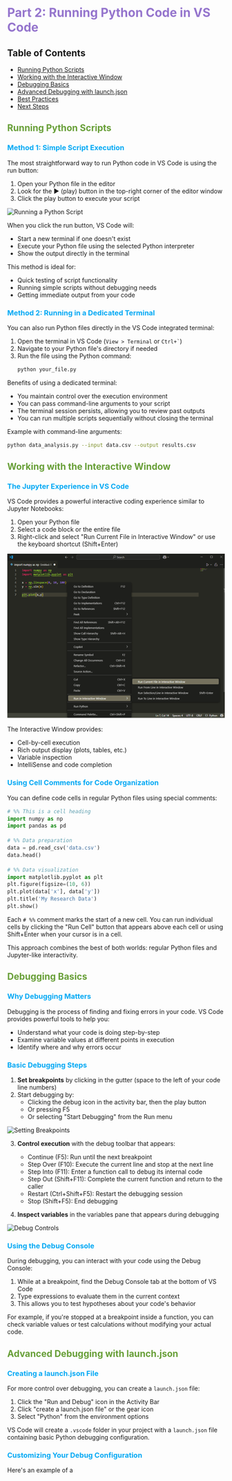 # <span style="color:#9575CD">Part 2: Running Python Code in VS Code</span>

## Table of Contents
- [Running Python Scripts](#running-python-scripts)
- [Working with the Interactive Window](#working-with-the-interactive-window)
- [Debugging Basics](#debugging-basics)
- [Advanced Debugging with launch.json](#advanced-debugging-with-launchjson)
- [Best Practices](#best-practices)
- [Next Steps](#next-steps)

## <span style="color:#689F38">Running Python Scripts</span>

### <span style="color:#03A9F4">Method 1: Simple Script Execution</span>

The most straightforward way to run Python code in VS Code is using the run button:

1. Open your Python file in the editor
2. Look for the ▶️ (play) button in the top-right corner of the editor window
3. Click the play button to execute your script

![Running a Python Script](/resources/images/run-python-script.png)

When you click the run button, VS Code will:
- Start a new terminal if one doesn't exist
- Execute your Python file using the selected Python interpreter
- Show the output directly in the terminal

This method is ideal for:
- Quick testing of script functionality
- Running simple scripts without debugging needs
- Getting immediate output from your code

### <span style="color:#03A9F4">Method 2: Running in a Dedicated Terminal</span>

You can also run Python files directly in the VS Code integrated terminal:

1. Open the terminal in VS Code (`View > Terminal` or `` Ctrl+` ``)
2. Navigate to your Python file's directory if needed
3. Run the file using the Python command:
    ```bash
    python your_file.py
    ```

Benefits of using a dedicated terminal:
- You maintain control over the execution environment
- You can pass command-line arguments to your script
- The terminal session persists, allowing you to review past outputs
- You can run multiple scripts sequentially without closing the terminal

Example with command-line arguments:
```bash
python data_analysis.py --input data.csv --output results.csv
```

## <span style="color:#689F38">Working with the Interactive Window</span>

### <span style="color:#03A9F4">The Jupyter Experience in VS Code</span>

VS Code provides a powerful interactive coding experience similar to Jupyter Notebooks:

1. Open your Python file
2. Select a code block or the entire file
3. Right-click and select "Run Current File in Interactive Window" or use the keyboard shortcut (Shift+Enter)

![Interactive Window](/resources/images/interactive_window.png)

The Interactive Window provides:
- Cell-by-cell execution
- Rich output display (plots, tables, etc.)
- Variable inspection
- IntelliSense and code completion

### <span style="color:#03A9F4">Using Cell Comments for Code Organization</span>

You can define code cells in regular Python files using special comments:

```python
# %% This is a cell heading
import numpy as np
import pandas as pd

# %% Data preparation
data = pd.read_csv('data.csv')
data.head()

# %% Data visualization
import matplotlib.pyplot as plt
plt.figure(figsize=(10, 6))
plt.plot(data['x'], data['y'])
plt.title('My Research Data')
plt.show()
```

Each `# %%` comment marks the start of a new cell. You can run individual cells by clicking the "Run Cell" button that appears above each cell or using Shift+Enter when your cursor is in a cell.

This approach combines the best of both worlds: regular Python files and Jupyter-like interactivity.

## <span style="color:#689F38">Debugging Basics</span>

### <span style="color:#03A9F4">Why Debugging Matters</span>

Debugging is the process of finding and fixing errors in your code. VS Code provides powerful tools to help you:
- Understand what your code is doing step-by-step
- Examine variable values at different points in execution
- Identify where and why errors occur

### <span style="color:#03A9F4">Basic Debugging Steps</span>

1. **Set breakpoints** by clicking in the gutter (space to the left of your code line numbers)
2. Start debugging by:
    - Clicking the debug icon in the activity bar, then the play button
    - Or pressing F5
    - Or selecting "Start Debugging" from the Run menu

![Setting Breakpoints](/resources/images/setting-breakpoints.png)

3. **Control execution** with the debug toolbar that appears:
    - Continue (F5): Run until the next breakpoint
    - Step Over (F10): Execute the current line and stop at the next line
    - Step Into (F11): Enter a function call to debug its internal code
    - Step Out (Shift+F11): Complete the current function and return to the caller
    - Restart (Ctrl+Shift+F5): Restart the debugging session
    - Stop (Shift+F5): End debugging

4. **Inspect variables** in the variables pane that appears during debugging

![Debug Controls](/resources/images/debug-controls.png)

### <span style="color:#03A9F4">Using the Debug Console</span>

During debugging, you can interact with your code using the Debug Console:
1. While at a breakpoint, find the Debug Console tab at the bottom of VS Code
2. Type expressions to evaluate them in the current context
3. This allows you to test hypotheses about your code's behavior

For example, if you're stopped at a breakpoint inside a function, you can check variable values or test calculations without modifying your actual code.

## <span style="color:#689F38">Advanced Debugging with launch.json</span>

### <span style="color:#03A9F4">Creating a launch.json File</span>

For more control over debugging, you can create a `launch.json` file:

1. Click the "Run and Debug" icon in the Activity Bar
2. Click "create a launch.json file" or the gear icon
3. Select "Python" from the environment options

VS Code will create a `.vscode` folder in your project with a `launch.json` file containing basic Python debugging configuration.

### <span style="color:#03A9F4">Customizing Your Debug Configuration</span>

Here's an example of a
